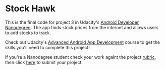 # Stock Hawk

This is the final code for project 3 in Udacity's [Android Developer Nanodegree](https://www.udacity.com/course/android-developer-nanodegree-by-google--nd801). The app finds stock prices from the internet and allows users to add stocks to track.

Check out Udacity's [Advanced Android App Development](https://www.udacity.com/course/advanced-android-app-development--ud855) course to get the skills you'll need to complete this project!

If you're a Nanodegree student check your work againt the project [rubric](https://review.udacity.com/#!/rubrics/140/view), then click [here](https://classroom.udacity.com/nanodegrees/nd801/parts/8011345406/project) to submit your project.
